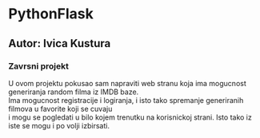 # PythonFlask

## Autor: Ivica Kustura
### Zavrsni projekt
 
U ovom projektu pokusao sam napraviti web stranu koja ima mogucnost generiranja random filma iz IMDB baze.    
Ima mogucnost registracije i logiranja, i isto tako spremanje generiranih filmova u favorite koji se cuvaju    
i mogu se pogledati u bilo kojem trenutku na korisnickoj strani. Isto tako iz iste se mogu i po volji izbirsati.
